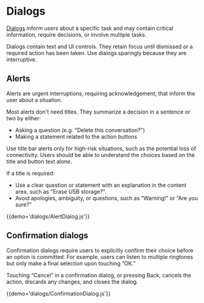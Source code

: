 # Dialogs

[Dialogs](https://material.google.com/components/dialogs.html) inform users about a specific task and may contain critical information, require decisions, or involve multiple tasks.

Dialogs contain text and UI controls.
They retain focus until dismissed or a required action has been taken.
Use dialogs sparingly because they are interruptive.

## Alerts

Alerts are urgent interruptions, requiring acknowledgement, that inform the user about a situation.

Most alerts don't need titles.
They summarize a decision in a sentence or two by either:
- Asking a question (e.g. "Delete this conversation?")
- Making a statement related to the action buttons

Use title bar alerts only for high-risk situations, such as the potential loss of connectivity.
Users should be able to understand the choices based on the title and button text alone.

If a title is required:

- Use a clear question or statement with an explanation in the content area, such as "Erase USB storage?".
- Avoid apologies, ambiguity, or questions, such as “Warning!” or “Are you sure?”

{{demo='dialogs/AlertDialog.js'}}

## Confirmation dialogs

Confirmation dialogs require users to explicitly confirm their choice before an option is committed. For example, users can listen to multiple ringtones but only make a final selection upon touching “OK.”

Touching “Cancel” in a confirmation dialog, or pressing Back, cancels the action, discards any changes, and closes the dialog.

{{demo='dialogs/ConfirmationDialog.js'}}
